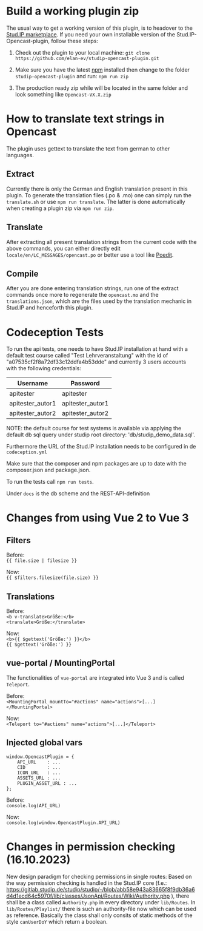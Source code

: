 # Build a working plugin zip

The usual way to get a working version of this plugin, is to headover to the [Stud.IP marketplace](https://develop.studip.de/studip/plugins.php/pluginmarket/presenting/details/dfd73b3d67c627be493536c1ae0e27c9). If you need your own installable version of the Stud.IP-Opencast-plugin, follow these steps:

1. Check out the plugin to your local machine:
`git clone https://github.com/elan-ev/studip-opencast-plugin.git`

2. Make sure you have the latest [npm](https://docs.npmjs.com/try-the-latest-stable-version-of-npm) installed then change to the folder `studip-opencast-plugin` and run:
`npm run zip`

3. The production ready zip while will be located in the same folder and look something like
`Opencast-VX.X.zip`

# How to translate text strings in Opencast

The plugin uses gettext to translate the text from german to other languages.

## Extract

Currently there is only the German and English translation present in this plugin. To generate the translation files (.po & .mo) one can simply run the `translate.sh` or use `npm run translate`. The latter is done automatically when creating a plugin zip via `npm run zip`.


## Translate

After extracting all present translation strings from the current code with the above commands, you can either directly edit `locale/en/LC_MESSAGES/opencast.po` or better use a tool like [Poedit](https://poedit.net/).


## Compile

After you are done entering translation strings, run one of the extract commands once more to regenerate the `opencast.mo` and the `translations.json`, which are the files used by the translation mechanic in Stud.IP and henceforth this plugin.

# Codeception Tests

To run the api tests, one needs to have Stud.IP installation at hand with a default test course called "Test Lehrveranstaltung" with the id of "a07535cf2f8a72df33c12ddfa4b53dde" and currently 3 users accounts with the following credentials:

| Username         | Password         |
| ---------------- | ---------------- |
| apitester        | apitester        |
| apitester_autor1 | apitester_autor1 |
| apitester_autor2 | apitester_autor2 |

NOTE: the default course for test systems is available via applying the default db sql query under studip root directory: 'db/studip_demo_data.sql'.

Furthermore the URL of the Stud.IP installation needs to be configured in de `codeception.yml`

Make sure that the composer and npm packages are up to date with the composer.json and package.json.

To run the tests call `npm run tests`.

Under `docs` is the db scheme and the REST-API-definition

# Changes from using Vue 2 to Vue 3

## Filters

Before:  
`{{ file.size | filesize }}`

Now:  
`{{ $filters.filesize(file.size) }}`

## Translations

Before:  
`<b v-translate>Größe:</b>`  
`<translate>Größe:</translate>`

Now:  
`<b>{{ $gettext('Größe:') }}</b>`  
`{{ $gettext('Größe:') }}`

## vue-portal / MountingPortal

The functionalities of `vue-portal` are integrated into Vue 3 and is called `Teleport`.

Before:  
`<MountingPortal mountTo="#actions" name="actions">[...]</MountingPortal>`

Now:  
`<Teleport to="#actions" name="actions">[...]</Teleport>`

## Injected global vars

```
window.OpencastPlugin = {
    API_URL    : ...
    CID        : ...
    ICON_URL   : ...
    ASSETS_URL : ...
    PLUGIN_ASSET_URL : ...
};
```

Before:  
`console.log(API_URL)`

Now:  
`console.log(window.OpencastPlugin.API_URL)`

# Changes in permission checking (16.10.2023)

New design paradigm for checking permissions in single routes: Based on the way permission checking is handled in the Stud.IP core (f.e.: https://gitlab.studip.de/studip/studip/-/blob/abb58e943a83665f8f9db36a6d4d1ecd64c5970f/lib/classes/JsonApi/Routes/Wiki/Authority.php ), there shall be a class called `Authority.php` in every directory under `lib/Routes`. In `lib/Routes/Playlist/` there is such an authority-file now which can be used as reference. Basically the class shall only consits of static methods of the style `canUserDoY` which return a boolean.
